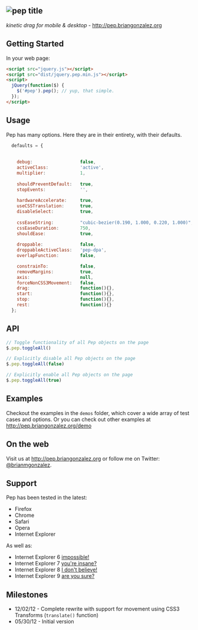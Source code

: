![pep title](https://raw.github.com/briangonzalez/jquery.pep.js/master/title.png)
-----
*kinetic drag for mobile & desktop*  - http://pep.briangonzalez.org

## Getting Started
In your web page:

```html
<script src="jquery.js"></script>
<script src="dist/jquery.pep.min.js"></script>
<script>
  jQuery(function($) {
    $('#pep').pep(); // yup, that simple.
  });
</script>
```

## Usage
Pep has many options. Here they are in their entirety, with their defaults.
```javascript
  defaults = {
                                                                          // OPTIONS W/ DEFAULTS
                                                                          // --------------------------------------------------------------------------------
    debug:                  false,                                        // debug via a small div in the lower-righthand corner of the document 
    activeClass:            'active',                                     // class to add to the DOM el while dragging
    multiplier:             1,                                            // +/- this number to modify to 1:1 ratio of finger/mouse movement to el movement 
  
    shouldPreventDefault:   true,                                         // in some cases, we don't want to prevent the default on our Pep object, your call
    stopEvents:             '',                                           // space delimited set of events which programmatically cause the object to stop
    
    hardwareAccelerate:     true,                                         // apply the CSS3 silver bullet method to accelerate the pep object: http://indiegamr.com/ios6-html-hardware-acceleration-changes-and-how-to-fix-them/
    useCSSTranslation:      true,                                         // use CSS transform translations as opposed to top/left
    disableSelect:          true,                                         // apply `user-select: none` (CSS) to the object
  
    cssEaseString:          "cubic-bezier(0.190, 1.000, 0.220, 1.000)",   // get more css ease params from [ http://matthewlein.com/ceaser/ ]
    cssEaseDuration:        750,                                          // how long should it take (in ms) for the object to get from stop to rest?
    shouldEase:             true,                                         // disable/enable easing
  
    droppable:              false,                                        // CSS selector that this element can be dropped on, false to disable
    droppableActiveClass:   'pep-dpa',                                    // class to add to active droppable parents, default to pep-dpa (droppable parent active)
    overlapFunction:        false,                                        // override pep's default overlap function; takes two args: a & b and returns true if they overlap

    constrainTo:            false,                                        // constrain object to 'window' || 'parent'; works best w/ useCSSTranslation set to false
    removeMargins:          true,                                         // remove margins for better object placement
    axis:                   null,                                         // constrain object to either 'x' or 'y' axis
    forceNonCSS3Movement:   false,                                        // DO NOT USE: this is subject to come/go. Use at your own risk
    drag:                   function(){},                                 // called continuously while the object is dragging 
    start:                  function(){},                                 // called when dragging starts
    stop:                   function(){},                                 // called when dragging stops
    rest:                   function(){}                                  // called after dragging stops, and object has come to rest
  }; 
```

## API
```javascript
// Toggle functionality of all Pep objects on the page
$.pep.toggleAll()

// Explicitly disable all Pep objects on the page
$.pep.toggleAll(false)

// Explicitly enable all Pep objects on the page
$.pep.toggleAll(true)

````


## Examples
Checkout the examples in the `demos` folder, which cover a wide array of test cases and options. Or you can check out other examples at http://pep.briangonzalez.org/demo

## On the web
Visit us at http://pep.briangonzalez.org or follow me on Twitter: [@brianmgonzalez](https://twitter.com/brianmgonzalez).

## Support
Pep has been tested in the latest:

  - Firefox
  - Chrome 
  - Safari
  - Opera
  - Internet Explorer

As well as:

  - Internet Explorer 6 [impossible!](http://www.youtube.com/watch?v=acc92L-Lhes&feature=youtu.be)
  - Internet Explorer 7 [you're insane?](http://www.youtube.com/watch?v=8Qxo4q4ofVU&feature=youtu.be)
  - Internet Explorer 8 [I don't believe!](http://www.youtube.com/watch?v=WWKq3ovMbOQ&feature=youtu.be)
  - Internet Explorer 9 [are you sure?](http://www.youtube.com/watch?v=xYxQdkyzDnI&feature=youtu.be)

## Milestones
  - 12/02/12  -   Complete rewrite with support for movement using CSS3 Transforms (`translate()` function)
  - 05/30/12  -   Initial version
